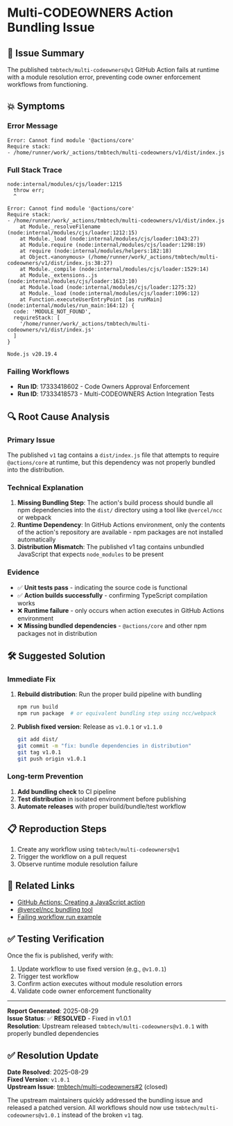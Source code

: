 # Multi-CODEOWNERS Action Bundling Issue

## 🐛 Issue Summary

The published `tmbtech/multi-codeowners@v1` GitHub Action fails at runtime with a module resolution error, preventing code owner enforcement workflows from functioning.

## 💥 Symptoms

### Error Message
```
Error: Cannot find module '@actions/core'
Require stack:
- /home/runner/work/_actions/tmbtech/multi-codeowners/v1/dist/index.js
```

### Full Stack Trace
```
node:internal/modules/cjs/loader:1215
  throw err;
  ^

Error: Cannot find module '@actions/core'
Require stack:
- /home/runner/work/_actions/tmbtech/multi-codeowners/v1/dist/index.js
    at Module._resolveFilename (node:internal/modules/cjs/loader:1212:15)
    at Module._load (node:internal/modules/cjs/loader:1043:27)
    at Module.require (node:internal/modules/cjs/loader:1298:19)
    at require (node:internal/modules/helpers:182:18)
    at Object.<anonymous> (/home/runner/work/_actions/tmbtech/multi-codeowners/v1/dist/index.js:38:27)
    at Module._compile (node:internal/modules/cjs/loader:1529:14)
    at Module._extensions..js (node:internal/modules/cjs/loader:1613:10)
    at Module.load (node:internal/modules/cjs/loader:1275:32)
    at Module._load (node:internal/modules/cjs/loader:1096:12)
    at Function.executeUserEntryPoint [as runMain] (node:internal/modules/run_main:164:12) {
  code: 'MODULE_NOT_FOUND',
  requireStack: [
    '/home/runner/work/_actions/tmbtech/multi-codeowners/v1/dist/index.js'
  ]
}

Node.js v20.19.4
```

### Failing Workflows
- **Run ID**: 17333418602 - Code Owners Approval Enforcement
- **Run ID**: 17333418573 - Multi-CODEOWNERS Action Integration Tests

## 🔍 Root Cause Analysis

### Primary Issue
The published `v1` tag contains a `dist/index.js` file that attempts to require `@actions/core` at runtime, but this dependency was not properly bundled into the distribution.

### Technical Explanation
1. **Missing Bundling Step**: The action's build process should bundle all npm dependencies into the `dist/` directory using a tool like `@vercel/ncc` or webpack
2. **Runtime Dependency**: In GitHub Actions environment, only the contents of the action's repository are available - npm packages are not installed automatically
3. **Distribution Mismatch**: The published v1 tag contains unbundled JavaScript that expects `node_modules` to be present

### Evidence
- ✅ **Unit tests pass** - indicating the source code is functional
- ✅ **Action builds successfully** - confirming TypeScript compilation works
- ❌ **Runtime failure** - only occurs when action executes in GitHub Actions environment
- ❌ **Missing bundled dependencies** - `@actions/core` and other npm packages not in distribution

## 🛠️ Suggested Solution

### Immediate Fix
1. **Rebuild distribution**: Run the proper build pipeline with bundling
   ```bash
   npm run build
   npm run package  # or equivalent bundling step using ncc/webpack
   ```

2. **Publish fixed version**: Release as `v1.0.1` or `v1.1.0`
   ```bash
   git add dist/
   git commit -m "fix: bundle dependencies in distribution"
   git tag v1.0.1
   git push origin v1.0.1
   ```

### Long-term Prevention
1. **Add bundling check** to CI pipeline
2. **Test distribution** in isolated environment before publishing
3. **Automate releases** with proper build/bundle/test workflow

## 📋 Reproduction Steps

1. Create any workflow using `tmbtech/multi-codeowners@v1`
2. Trigger the workflow on a pull request
3. Observe runtime module resolution failure

## 🔗 Related Links
- [GitHub Actions: Creating a JavaScript action](https://docs.github.com/en/actions/creating-actions/creating-a-javascript-action)
- [@vercel/ncc bundling tool](https://github.com/vercel/ncc)
- [Failing workflow run example](https://github.com/tmbtech/multi-codeowners-test-project/actions/runs/17333418602)

## ✅ Testing Verification

Once the fix is published, verify with:
1. Update workflow to use fixed version (e.g., `@v1.0.1`)
2. Trigger test workflow
3. Confirm action executes without module resolution errors
4. Validate code owner enforcement functionality

---

**Report Generated**: 2025-08-29  
**Issue Status**: ✅ **RESOLVED** - Fixed in v1.0.1  
**Resolution**: Upstream released `tmbtech/multi-codeowners@v1.0.1` with properly bundled dependencies

## ✅ Resolution Update

**Date Resolved**: 2025-08-29  
**Fixed Version**: `v1.0.1`  
**Upstream Issue**: [tmbtech/multi-codeowners#2](https://github.com/tmbtech/multi-codeowners/issues/2) (closed)

The upstream maintainers quickly addressed the bundling issue and released a patched version. All workflows should now use `tmbtech/multi-codeowners@v1.0.1` instead of the broken `v1` tag.
